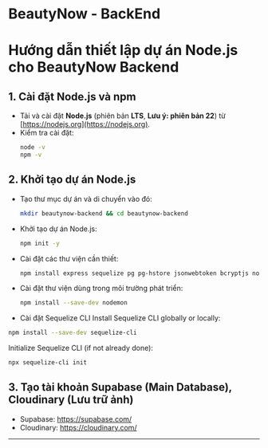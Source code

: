 # BeautyNow - BackEnd


# Hướng dẫn thiết lập dự án Node.js cho BeautyNow Backend

## 1. Cài đặt Node.js và npm

- Tải và cài đặt **Node.js** (phiên bản **LTS**, **Lưu ý: phiên bản 22**) từ [https://nodejs.org](https://nodejs.org).
- Kiểm tra cài đặt:
  ```bash
  node -v
  npm -v
  ```

## 2. Khởi tạo dự án Node.js

* Tạo thư mục dự án và di chuyển vào đó:

  ```bash
  mkdir beautynow-backend && cd beautynow-backend
  ```

* Khởi tạo dự án Node.js:

  ```bash
  npm init -y
  ```

* Cài đặt các thư viện cần thiết:

  ```bash
  npm install express sequelize pg pg-hstore jsonwebtoken bcryptjs nodemailer multer dotenv inquirer cloudinary
  ```

* Cài đặt thư viện dùng trong môi trường phát triển:

  ```bash
  npm install --save-dev nodemon
  ```

* Cài đặt Sequelize CLI
Install Sequelize CLI globally or locally:
```bash
npm install --save-dev sequelize-cli
```
Initialize Sequelize CLI (if not already done):
```bash
npx sequelize-cli init
```

## 3. Tạo tài khoản Supabase (Main Database), Cloudinary (Lưu trữ ảnh)

* Supabase: https://supabase.com/
* Cloudinary: https://cloudinary.com/

---
